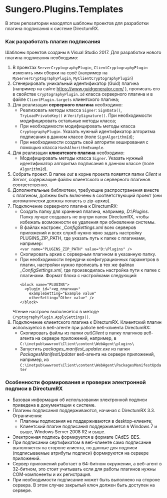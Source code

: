 # Sungero.Plugins.Templates
В этом репозитории находятся шаблоны проектов для разработки плагина подписания к системе DirectumRX.

### Как разработать плагин подписания
Шаблоны проектов созданы в Visual Studio 2017. Для разработки нового плагина подписания необходимо:
1. В проектах `ServerCryptographyPlugin`, `ClientCryptographyPlugin` изменить имя сборки на своё (например на `MyServerCryptographyPlugin`, `MyClientCryptographyPlugin`)
2. Сгенерировать уникальный идентификатор (Guid) плагина (например на сайте https://www.guidgenerator.com/ ), прописать его в свойстве `CryptographyPlugin.Id` класса серверного плагина и в файле `ClientPlugin.targets` клиентского плагина;
3. Для реализации **серверного плагина** необходимо: 
    * Реализовать методы класса `Signer`: `SignData()`, `TryLoadPrivateKey()` и `VerifySignature()`. При необходимости модифицировать остальные методы класса;
    * При необходимости модифицировать методы класса `CryptographyPlugin`. Указать нужный идентификатор алгоритма подписания в данном классе (поле `SignAlgorithmId`);
    * При необходимости создать свой алгоритм хеширования с помощью класса `HashAlhorithmExample`.
4. Для реализации **клиентского плагина** необходимо:
    * Модифицировать методы класса `Signer`. Указать нужный идентификатор алгоритма подписания в данном классе (поле `AlgorithmId`).
5. Собрать проект. В папке *out* в корне проекта появятся папки *Client* и *Server*, содержащие файлы клиентского и серверного плагинов соответственно.
6. Дополнительные библиотеки, требующие распространения вместе с плагином, должны быть включены в соответствующий проект (они автоматически должны попасть в zip-архив). 
7. Подключение серверного плагина к DirectumRX:
    * Создать папку для хранения плагина, например, *D:\Plugins*. Папку лучше создавать не внутри папок DirectumRX, чтобы избежать возможности ее удаления при обновлении системы.
    * В файлах настроек *_ConfigSettings.xml* всех серверов приложений и всех служб нужно явно задать настройку PLUGINS_ZIP_PATH, где указать путь к папке с плагинами, например:  
    ```<var name="PLUGINS_ZIP_PATH" value="D:\Plugins" />```
    * Скопировать архив с серверным плагином в указанную папку.
    * При необходимости передачи конфигурационных параметров в плагин, настройки нужно прописать в тех же файлах *_ConfigSettings.xml*, где производилась настройка пути к папке с плагинами. Формат блока с настройками следующий: 
      ```
      <block name="PLUGINS">
        <plugin id="<ид_плагина>"
          exampleSetting="Example value"
          otherSetting="Other value" />
      </block>
      ```
    Чтение настроек выполняется в методе `CryptographyPlugin.ApplySettings()`.
8. Подключение клиентского плагина к DirectumRX. Клиентский плагин используется в веб-агенте при работе веб-клиента DirectumRX:
    * Скопировать файлы из папки *out\Client* в папку плагинов веб-агента на сервере приложений, например, в  
    ```C:\inetpub\wwwroot\Client\content\WebAgent\plugins\```
    * Запустить *packages_manifest_updater.exe* из папки *PackagesManifestUpdater* веб-агента на сервере приложений, например, из  
    ```C:\inetpub\wwwroot\Client\content\WebAgent\PackagesManifestUpdater```
### Особенности формирования и проверки электронной подписи в DirectumRX
* Базовая информация об использовании электронной подписи приведена в документации к системе.
* Плагины подписания поддерживаются, начиная с DirectumRX 3.3. Ограничения:
    * Плагины подписания не поддерживаются в desktop-клиенте;
    * Клиентский плагин подписания поддерживается в Windows 7 и выше, Windows Server 2008 R2 и выше.
* Электронная подпись формируется в формате CAdES-BES.
* При подписании сертификатом в веб-клиенте само подписание выполняется на стороне клиента, но данные для подписи (подписываемые атрибуты подписи) формируются на сервере приложений.
* Сервер приложений работает в 64-битном окружении, а веб-агент в 32-битном, это стоит учитывать если для работы плагинов нужны COM-компоненты и их регистрация.
* При необходимости подписание может быть выполнено на стороне сервера. В этом случае закрытый ключ должен быть доступен на сервере.
